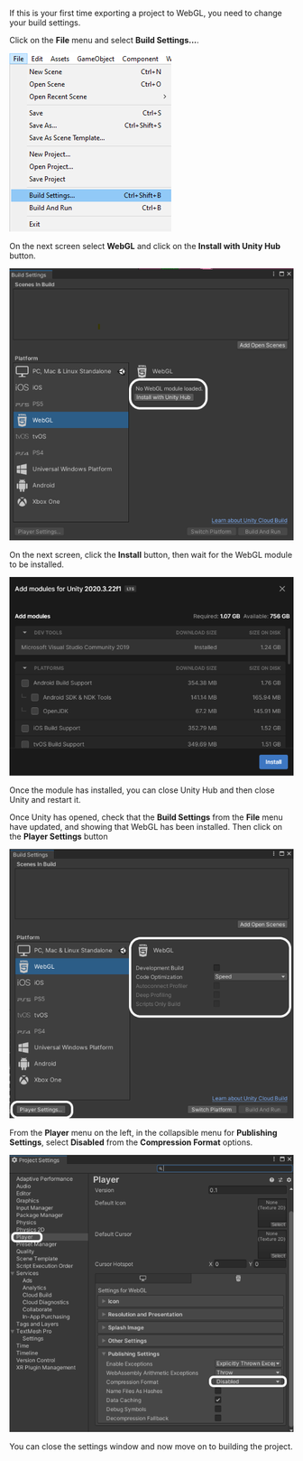 If this is your first time exporting a project to WebGL, you need to change your build settings.

Click on the **File** menu and select **Build Settings...**.

![File menu selected and Build Settings highlighted](images/1_file_build_settings.png)

On the next screen select **WebGL** and click on the **Install with Unity Hub** button.

![WebGL option selected and the Install with Unity Hub button highlighted](images/2_install_webgl.png)

On the next screen, click the **Install** button, then wait for the WebGL module to be installed.

![Add modules screen with Install button highlighted](images/3_add_modules.png)

Once the module has installed, you can close Unity Hub and then close Unity and restart it.

Once Unity has opened, check that the **Build Settings** from the **File** menu have updated, and showing that WebGL has been installed. Then click on the **Player Settings** button

![Build Settings window shown with the WebGL options highlighted and the Player Settings button highlighted](images/5_webgl_installed.png)

From the **Player** menu on the left, in the collapsible menu for **Publishing Settings**, select **Disabled** from the **Compression Format** options.

![Project setting window with the Player menu highlighted and the Compression format set to Disabled and highlighted](images/6_disable_compression.png)

You can close the settings window and now move on to building the project.
